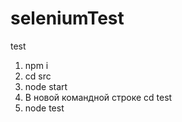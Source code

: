 # seleniumTest
test

1. npm i
2. cd src
3. node start
4. В новой командной строке cd test
5. node test
